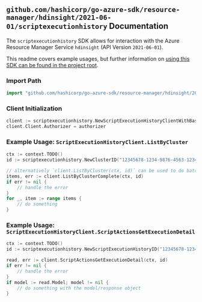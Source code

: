 
## `github.com/hashicorp/go-azure-sdk/resource-manager/hdinsight/2021-06-01/scriptexecutionhistory` Documentation

The `scriptexecutionhistory` SDK allows for interaction with the Azure Resource Manager Service `hdinsight` (API Version `2021-06-01`).

This readme covers example usages, but further information on [using this SDK can be found in the project root](https://github.com/hashicorp/go-azure-sdk/tree/main/docs).

### Import Path

```go
import "github.com/hashicorp/go-azure-sdk/resource-manager/hdinsight/2021-06-01/scriptexecutionhistory"
```


### Client Initialization

```go
client := scriptexecutionhistory.NewScriptExecutionHistoryClientWithBaseURI("https://management.azure.com")
client.Client.Authorizer = authorizer
```


### Example Usage: `ScriptExecutionHistoryClient.ListByCluster`

```go
ctx := context.TODO()
id := scriptexecutionhistory.NewClusterID("12345678-1234-9876-4563-123456789012", "example-resource-group", "clusterValue")

// alternatively `client.ListByCluster(ctx, id)` can be used to do batched pagination
items, err := client.ListByClusterComplete(ctx, id)
if err != nil {
	// handle the error
}
for _, item := range items {
	// do something
}
```


### Example Usage: `ScriptExecutionHistoryClient.ScriptActionsGetExecutionDetail`

```go
ctx := context.TODO()
id := scriptexecutionhistory.NewScriptExecutionHistoryID("12345678-1234-9876-4563-123456789012", "example-resource-group", "clusterValue", "scriptExecutionIdValue")

read, err := client.ScriptActionsGetExecutionDetail(ctx, id)
if err != nil {
	// handle the error
}
if model := read.Model; model != nil {
	// do something with the model/response object
}
```
